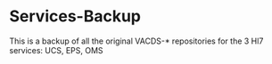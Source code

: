 # Services-Backup
This is a backup of all the original VACDS-* repositories for the 3 Hl7 services: UCS, EPS, OMS
